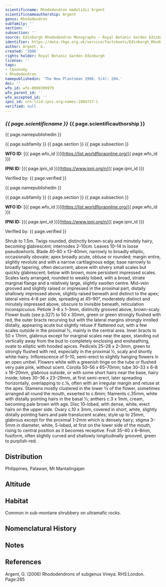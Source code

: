 ```yaml
---
scientificname: Rhododendron madulidii Argent
scientificnameauthorship: Argent
genus: Rhododendron
subfamily: ''
section: ''
subsection: ''
source: Edinburgh Rhododendron Monographs – Royal Botanic Garden Edinburgh
identifier: https://data.rbge.org.uk/service/factsheets/Edinburgh_Rhododendron_Monographs.xhtml
author: Argent, G.
created: '2006'
rights holder: Royal Botanic Garden Edinburgh
license: ''
tags:
- taxonomy
- Rhododendron
namepublishedin: 'The New Plantsman 1998. 5(4): 204.'
doi: ''
wfo_id: wfo-0000399979
wfo_parent_id: ''
wfo_accepted_id: ''
ipni_id: urn:lsid:ipni.org:names:1004737-1
verified: null
---
```

### _{{ page.scientificname }}_ {{ page.scientificauthorship }}
 {{ page.namepublishedin }}

{{ page.subfamily }} {{ page.section }} {{ page.subsection }}

**WFO ID:** [{{ page.wfo_id }}](https://list.worldfloraonline.org/{{ page.wfo_id }})

**IPNI ID:** [{{ page.ipni_id }}](https://www.ipni.org/n/{{ page.ipni_id }})

Verified by: {{ page.verified }}

 {{ page.namepublishedin }}

{{ page.subfamily }} {{ page.section }} {{ page.subsection }}

**WFO ID:** [{{ page.wfo_id }}](https://list.worldfloraonline.org/{{ page.wfo_id }})

**IPNI ID:** [{{ page.ipni_id }}](https://www.ipni.org/n/{{ page.ipni_id }})

Verified by: {{ page.verified }}



Shrub to 1.5m. Twigs rounded, distinctly brown-scaly and minutely hairy, becoming glabrescent; internodes 2–10cm. Leaves 10–14 in loose pseudowhorls. Blade 40–80 x 13–40mm, narrowly to broadly elliptic, occasionally obovate; apex broadly acute, obtuse or rounded; margin entire, slightly revolute and with a narrow cartil­aginous edge; base narrowly to broadly tapering, often decurrent; above with silvery small scales but quickly glabrescent; below with brown, more persistent impressed scales. Scales laxly arranged, rounded to weakly lobed, with a broad, striate marginal flange and a relatively large, slightly swollen centre. Mid-vein grooved and slightly raised or impressed in the proximal part, distally shallowly impressed above, slightly raised beneath and distinct to the apex; lateral veins 4–8 per side, spreading at 45–90°, moderately distinct and minutely impressed above, obscure to invisible beneath, reticulation inconspicuous. Petiole 3–8 x 1–3mm, distinctly grooved above, brown-scaly. Flower buds (see p.327) to 50 x 30mm, green or green strongly flushed with red, the outer bracts recurving but with the lateral margins strongly inrolled distally, appearing acute but slightly retuse if flattened out, with a few scales outside in the proximal ½, mainly in the central area. Inner bracts to 50 x 17mm, glabrous except for marginal scales near the apex, standing out vertically away from the bud to completely enclosing and ensheathing, ovate to elliptic with hooded apices. Pedicels 25–28 x 2–3mm, green to strongly flushed with red, especially in the proximal ½, scaly and shortly white-hairy. Inflorescence of 5–10, semi-erect to slightly hanging flowers in an open umbel. Flowers white with a greenish tinge on the tube or flushed very pale pink, without scent. Corolla 50–56 x 65–70mm; tube 30–33 x 6–8 x 16–20mm, glabrous outside, or with some short hairs near the base, hairy inside; lobes 30–36 x 23–29mm, at first semi-erect, later spreading horizontally, overlapping to c.¼, often with an irregular margin and retuse at the apex. Stamens mostly clustered in the lower 2⁄3 of the flower, sometimes arranged all round the mouth, exserted to c.6mm; filaments c.35mm, white with distally pointing hairs in the basal 1⁄3; anthers c.3 x 1mm, cream, becoming pale brown with age. Disc 10-lobed, with dense, white, erect hairs on the upper side. Ovary c.10 x 3mm, covered in short, white, slightly distally pointing hairs and pale translucent scales; style up to 25mm, glabrous except for the proximal 1–2mm which is densely hairy; stigma 3–5mm in diameter, white, 5-lobed, at first on the lower side of the mouth, rising to central position as it becomes receptive. Fruit 35–40 x 6–8mm, fusiform, often slightly curved and shallowly longitudinally grooved, green to purplish-red.

## Distribution
Philippines, Palawan, Mt Mantalingajan

## Altitude


## Habitat
Common in sub-montane shrubbery on ultramafic rocks.

## Nomenclatural History

                       
## Notes


## References

Argent, G. (2006) Rhododendrons of subgenus Vireya. RHS:London. Page:285
